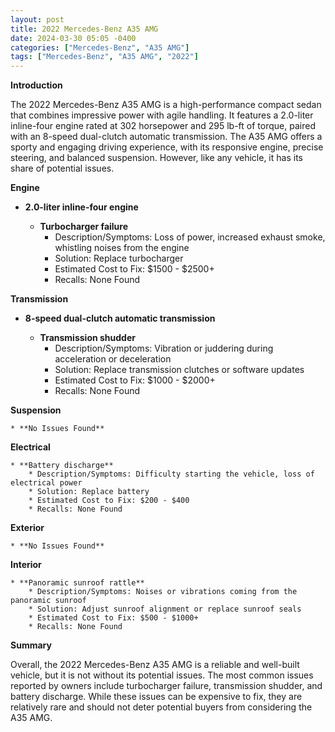 ```yaml
---
layout: post
title: 2022 Mercedes-Benz A35 AMG
date: 2024-03-30 05:05 -0400
categories: ["Mercedes-Benz", "A35 AMG"]
tags: ["Mercedes-Benz", "A35 AMG", "2022"]
---
```

**Introduction**

The 2022 Mercedes-Benz A35 AMG is a high-performance compact sedan that combines impressive power with agile handling. It features a 2.0-liter inline-four engine rated at 302 horsepower and 295 lb-ft of torque, paired with an 8-speed dual-clutch automatic transmission. The A35 AMG offers a sporty and engaging driving experience, with its responsive engine, precise steering, and balanced suspension. However, like any vehicle, it has its share of potential issues.

**Engine**

* **2.0-liter inline-four engine**

    * **Turbocharger failure**
        * Description/Symptoms: Loss of power, increased exhaust smoke, whistling noises from the engine
        * Solution: Replace turbocharger
        * Estimated Cost to Fix: $1500 - $2500+
        * Recalls: None Found

**Transmission**

* **8-speed dual-clutch automatic transmission**

    * **Transmission shudder**
        * Description/Symptoms: Vibration or juddering during acceleration or deceleration
        * Solution: Replace transmission clutches or software updates
        * Estimated Cost to Fix: $1000 - $2000+
        * Recalls: None Found

**Suspension**

    * **No Issues Found**

**Electrical**

    * **Battery discharge**
        * Description/Symptoms: Difficulty starting the vehicle, loss of electrical power
        * Solution: Replace battery
        * Estimated Cost to Fix: $200 - $400
        * Recalls: None Found

**Exterior**

    * **No Issues Found**

**Interior**

    * **Panoramic sunroof rattle**
        * Description/Symptoms: Noises or vibrations coming from the panoramic sunroof
        * Solution: Adjust sunroof alignment or replace sunroof seals
        * Estimated Cost to Fix: $500 - $1000+
        * Recalls: None Found

**Summary**

Overall, the 2022 Mercedes-Benz A35 AMG is a reliable and well-built vehicle, but it is not without its potential issues. The most common issues reported by owners include turbocharger failure, transmission shudder, and battery discharge. While these issues can be expensive to fix, they are relatively rare and should not deter potential buyers from considering the A35 AMG.
